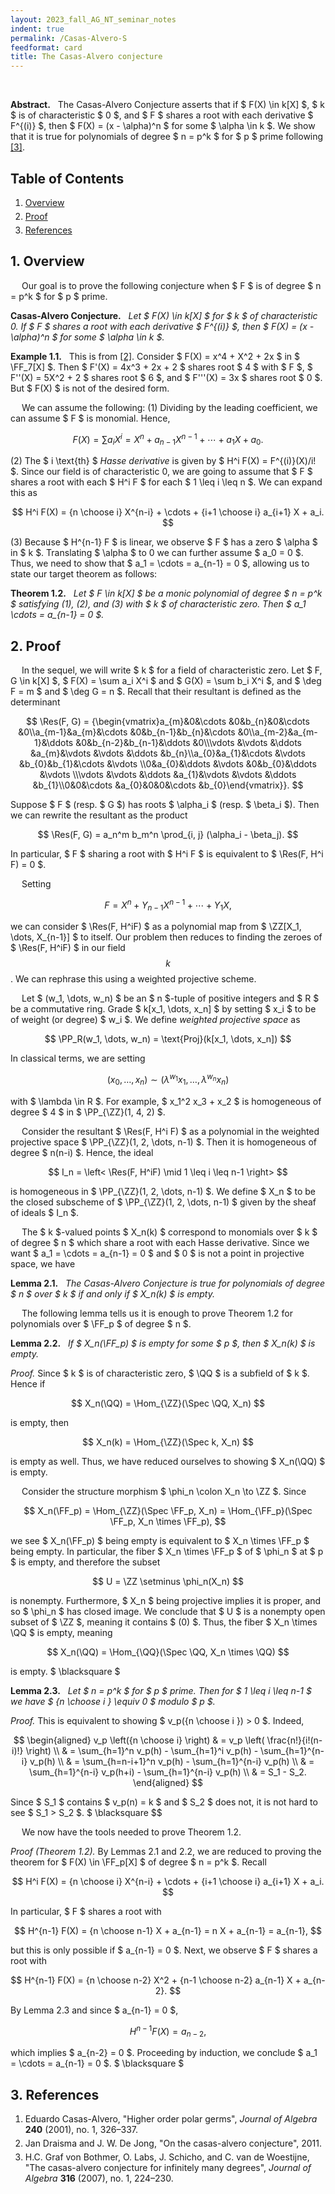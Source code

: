 ```yaml
---
layout: 2023_fall_AG_NT_seminar_notes
indent: true
permalink: /Casas-Alvero-S
feedformat: card
title: The Casas-Alvero conjecture
---
```

<style>
    ol.custom {
        margin-top: -10px;
        margin-bottom: 20px;
        margin-left: -15px;
    }
    
    li {
        padding-top: 0px; 
        padding-bottom: 0px;
        margin-top: 0px;
        margin-bottom: 5px;
    }
}
</style>
$$ \newcommand{\cC}{\mathcal{C}} \newcommand{\CD}{\mathcal{D}} \newcommand{\CI}{\mathcal{I}} \newcommand{\CO}{\mathcal{O}} \newcommand{\FF}{\mathbb{F}} \newcommand{\NN}{\mathbb{N}} \newcommand{\PP}{\mathbb{P}} \newcommand{\QQ}{\mathbb{Q}} \newcommand{\RR}{\mathbb{R}} \newcommand{\ZZ}{\mathbb{Z}} $$
$$ \DeclareMathOperator{\colim}{colim} \DeclareMathOperator{\gcd}{gcd} \DeclareMathOperator{\Gr}{Gr} \DeclareMathOperator{\Hom}{Hom} \DeclareMathOperator{\Id}{Id} \DeclareMathOperator{\Ob}{Ob} \DeclareMathOperator{\Res}{Res} \DeclareMathOperator{\Spec}{Spec} $$
<br>

**Abstract.** &nbsp; The Casas-Alvero Conjecture asserts that if $ F(X) \in k[X] $, $ k $ is of characteristic $ 0 $, and $ F $ shares a root with each derivative $ F^{(i)} $, then $ F(X) = (x - \alpha)^n $ for some $ \alpha \in k $. We show that it is true for polynomials of degree $ n = p^k $ for $ p $ prime following [\[3\]](#3-references). 

## Table of Contents
1. [Overview](#1-overview)
2. [Proof](#2-proof)
3. [References](#3-references)


## 1. Overview

&emsp; Our goal is to prove the following conjecture when $ F $ is of degree $ n = p^k $ for $ p $ prime.

**Casas-Alvero Conjecture.** &nbsp; *Let $ F(X) \in k[X] $ for $ k $ of characteristic 0. If $ F $ shares a root with each derivative $ F^{(i)} $, then $ F(X) = (x - \alpha)^n $ for some $ \alpha \in k $.*

**Example 1.1.** &nbsp; This is from [\[2\]](#3-references). Consider $ F(X) = x^4 + X^2 + 2x $ in $ \FF_7[X] $. Then $ F'(X) = 4x^3 + 2x + 2 $ shares root $ 4 $ with $ F $, $ F''(X) = 5X^2 + 2 $ shares root $ 6 $, and $ F'''(X) = 3x $ shares root $ 0 $. But $ F(X) $ is not of the desired form.

&emsp; We can assume the following: (1) Dividing by the leading coefficient, we can assume $ F $ is monomial. Hence, 

$$
F(X) = \sum a_i X^i = X^n + a_{n-1} X^{n-1} + \cdots + a_1 X + a_0.
$$

(2) The $ i \text{th} $ *Hasse derivative* is given by $ H^i F(X) = F^{(i)}(X)/i! $. Since our field is of characteristic 0, we are going to assume that $ F $ shares a root with each $ H^i F $ for each $ 1 \leq i \leq n $. We can expand this as 

$$
H^i F(X) = {n \choose i} X^{n-i} + \cdots + {i+1 \choose i} a_{i+1} X + a_i.
$$

(3) Because $ H^{n-1} F $ is linear, we observe $ F $ has a zero $ \alpha $ in $ k $. Translating $ \alpha $ to 0 we can further assume $ a_0 = 0 $. Thus, we need to show that $ a_1 = \cdots = a_{n-1} = 0 $, allowing us to state our target theorem as follows:

**Theorem 1.2.** &nbsp; *Let $ F \in k[X] $ be a monic polynomial of degree $ n = p^k $ satisfying (1), (2), and (3) with $ k $ of characteristic zero. Then $ a_1 \cdots = a_{n-1} = 0 $.*


## 2. Proof

&emsp; In the sequel, we will write $ k $ for a field of characteristic zero. Let $ F, G \in k[X] $, $ F(X) = \sum a_i X^i $ and $ G(X) = \sum b_i X^i $, and $ \deg F = m $ and $ \deg G = n $. Recall that their resultant is defined as the determinant 

$$
\Res(F, G) =
{\begin{vmatrix}a_{m}&0&\cdots &0&b_{n}&0&\cdots &0\\a_{m-1}&a_{m}&\cdots &0&b_{n-1}&b_{n}&\cdots &0\\a_{m-2}&a_{m-1}&\ddots &0&b_{n-2}&b_{n-1}&\ddots &0\\\vdots &\vdots &\ddots &a_{m}&\vdots &\vdots &\ddots &b_{n}\\a_{0}&a_{1}&\cdots &\vdots &b_{0}&b_{1}&\cdots &\vdots \\0&a_{0}&\ddots &\vdots &0&b_{0}&\ddots &\vdots \\\vdots &\vdots &\ddots &a_{1}&\vdots &\vdots &\ddots &b_{1}\\0&0&\cdots &a_{0}&0&0&\cdots &b_{0}\end{vmatrix}}.
$$

Suppose $ F $ (resp. $ G $) has roots $ \alpha_i $ (resp. $ \beta_i $). Then we can rewrite the resultant as the product

$$
\Res(F, G)
= a_n^m b_m^n \prod_{i, j} (\alpha_i - \beta_j).
$$

In particular, $ F $ sharing a root with $ H^i F $ is equivalent to $ \Res(F, H^i F) = 0 $. 

&emsp; Setting 

$$ 
F = X^n + Y_{n-1} X^{n-1} + \cdots + Y_1 X,
$$

we can consider $ \Res(F, H^iF) $ as a polynomial map from $ \ZZ[X_1, \dots, X_{n-1}] $ to itself. Our problem then reduces to finding the zeroes of $ \Res(F, H^iF) $ in our field $$ k $$. We can rephrase this using a weighted projective scheme.

&emsp; Let $ (w_1, \dots, w_n) $ be an $ n $-tuple of positive integers and $ R $ be a commutative ring. Grade $ k[x_1, \dots, x_n] $ by setting $ x_i $ to be of weight (or degree) $ w_i $. We define *weighted projective space* as 

$$ 
\PP_R(w_1, \dots, w_n) = \text{Proj}(k[x_1, \dots, x_n])
$$

In classical terms, we are setting

$$
(x_0, \dots, x_n) \sim (\lambda^{w_1} x_1, \dots, \lambda^{w_n} x_n)
$$

with $ \lambda \in R $. For example, $ x_1^2 x_3 + x_2 $ is homogeneous of degree $ 4 $ in $ \PP_{\ZZ}(1, 4, 2) $.

&emsp; Consider the resultant $ \Res(F, H^i F) $ as a polynomial in the weighted projective space $ \PP_{\ZZ}(1, 2, \dots, n-1) $. Then it is homogeneous of degree $ n(n-i) $. Hence, the ideal 

$$
I_n = \left< \Res(F, H^iF) \mid 1 \leq i \leq n-1 \right>
$$

is homogeneous in $ \PP_{\ZZ}(1, 2, \dots, n-1) $. We define $ X_n $ to be the closed subscheme of $ \PP_{\ZZ}(1, 2, \dots, n-1) $ given by the sheaf of ideals $ I_n $.

&emsp; The $ k $-valued points $ X_n(k) $ correspond to monomials over $ k $ of degree $ n $ which share a root with each Hasse derivative. Since we want $ a_1 = \cdots = a_{n-1} = 0 $ and $ 0 $ is not a point in projective space, we have

**Lemma 2.1.** &nbsp; *The Casas-Alvero Conjecture is true for polynomials of degree $ n $ over $ k $ if and only if $ X_n(k) $ is empty.*

&emsp; The following lemma tells us it is enough to prove Theorem 1.2 for polynomials over $ \FF_p $ of degree $ n $.

**Lemma 2.2.** &nbsp; *If $ X_n(\FF_p) $ is empty for some $ p $, then $ X_n(k) $ is empty.*

*Proof.* Since $ k $ is of characteristic zero, $ \QQ $ is a subfield of $ k $. Hence if

$$
X_n(\QQ) = \Hom_{\ZZ}(\Spec \QQ, X_n) 
$$

is empty, then 

$$
X_n(k) = \Hom_{\ZZ}(\Spec k, X_n) 
$$

is empty as well. Thus, we have reduced ourselves to showing $ X_n(\QQ) $ is empty. 

&emsp; Consider the structure morphism $ \phi_n \colon X_n \to \ZZ $. Since 

$$
X_n(\FF_p) 
= \Hom_{\ZZ}(\Spec \FF_p, X_n) 
= \Hom_{\FF_p}(\Spec \FF_p, X_n \times \FF_p),
$$

we see $ X_n(\FF_p) $ being empty is equivalent to $ X_n \times \FF_p $ being empty. In particular, the fiber $ X_n \times \FF_p $ of $ \phi_n $ at $ p $ is empty, and therefore the subset 

$$ 
U = \ZZ \setminus \phi_n(X_n)
$$

is nonempty. Furthermore, $ X_n $ being projective implies it is proper, and so $ \phi_n $ has closed image. We conclude that $ U $ is a nonempty open subset of $ \ZZ $, meaning it contains $ (0) $. Thus, the fiber $ X_n \times \QQ $ is empty, meaning

$$
X_n(\QQ) 
= \Hom_{\QQ}(\Spec \QQ, X_n \times \QQ)
$$

is empty. $ \blacksquare $

**Lemma 2.3.** &nbsp; *Let $ n = p^k $ for $ p $ prime. Then for $ 1 \leq i \leq n-1 $ we have $ {n \choose i } \equiv 0 $ modulo $ p $.*

*Proof.* This is equivalent to showing $ v_p({n \choose i }) > 0 $. Indeed,

$$
\begin{aligned}
v_p \left({n \choose i} \right) & = v_p \left( \frac{n!}{i!(n-i)!} \right) \\
& = \sum_{h=1}^n v_p(h) - \sum_{h=1}^i v_p(h) - \sum_{h=1}^{n-i} v_p(h) \\
& = \sum_{h=n-i+1}^n v_p(h) - \sum_{h=1}^{n-i} v_p(h) \\
& = \sum_{h=1}^{n-i} v_p(h+i) - \sum_{h=1}^{n-i} v_p(h) \\
& = S_1 - S_2.
\end{aligned}
$$

Since $ S_1 $ contains $ v_p(n) = k $ and $ S_2 $ does not, it is not hard to see $ S_1 > S_2 $. $ \blacksquare $$

&emsp; We now have the tools needed to prove Theorem 1.2.

*Proof (Theorem 1.2).* By Lemmas 2.1 and 2.2, we are reduced to proving the theorem for $ F(X) \in \FF_p[X] $ of degree $ n = p^k $. Recall 

$$
H^i F(X)
= {n \choose i} X^{n-i} + \cdots + {i+1 \choose i} a_{i+1} X + a_i.
$$

In particular, $ F $ shares a root with

$$
H^{n-1} F(X) 
= {n \choose n-1} X + a_{n-1}
= n X + a_{n-1}
= a_{n-1},
$$

but this is only possible if $ a_{n-1} = 0 $. Next, we observe $ F $ shares a root with

$$
H^{n-1} F(X) 
= {n \choose n-2} X^2 + {n-1 \choose n-2} a_{n-1} X + a_{n-2}.
$$

By Lemma 2.3 and since $ a_{n-1} = 0 $,

$$
H^{n-1} F(X) 
= a_{n-2},
$$

which implies $ a_{n-2} = 0 $. Proceeding by induction, we conclude $ a_1 = \cdots = a_{n-1} = 0 $. $ \blacksquare $

## 3. References

1. Eduardo Casas-Alvero, "Higher order polar germs", *Journal of Algebra* **240** (2001), no. 1, 326–337.
2. Jan Draisma and J. W. De Jong, "On the casas-alvero conjecture", 2011.
3. H.C. Graf von Bothmer, O. Labs, J. Schicho, and C. van de Woestijne, "The casas-alvero conjecture for infinitely many degrees", *Journal of Algebra* **316** (2007), no. 1, 224–230.
